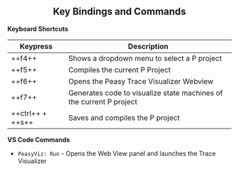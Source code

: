 <style>
  .md-typeset h1,
  .md-content__button {
    display: none;
  }
  
</style>

<div align="center">
  <h2>Key Bindings and Commands</h2>
</div>

**Keyboard Shortcuts**

| Keypress         | Description                                                         |
| ---------------- |---------------------------------------------------------------------|
| ++f4++           | Shows a dropdown menu to select a P project                         |
| ++f5++           | Compiles the current P Project                                      |
| ++f6++           | Opens the Peasy Trace Visualizer Webview                            |
| ++f7++           | Generates code to visualize state machines of the current P project |
| ++ctrl++ + ++s++ | Saves and compiles the P project                                    |

**VS Code Commands**

* `PeasyViz: Run` - Opens the Web View panel and launches the Trace Visualizer

